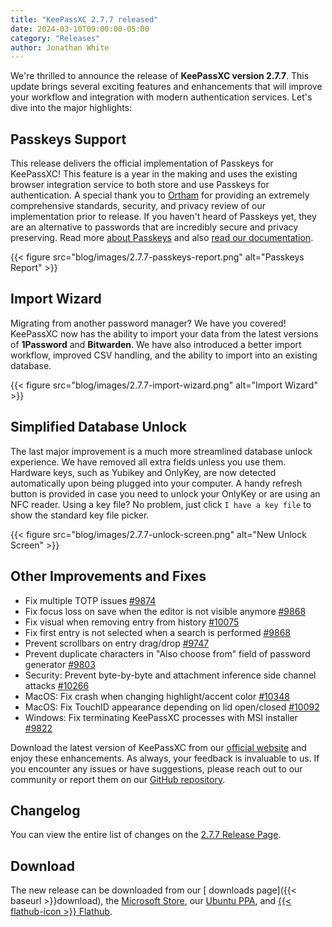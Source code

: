 ```yaml
---
title: "KeePassXC 2.7.7 released"
date: 2024-03-10T09:00:00-05:00
category: "Releases"
author: Jonathan White
---
```


We're thrilled to announce the release of **KeePassXC version 2.7.7**. This update brings several exciting features and enhancements that will improve your workflow and integration with modern authentication services. Let's dive into the major highlights:

## Passkeys Support

This release delivers the official implementation of Passkeys for KeePassXC! This feature is a year in the making and uses the existing browser integration service to both store and use Passkeys for authentication. A special thank you to [Ortham](https://github.com/Ortham) for providing an extremely comprehensive standards, security, and privacy review of our implementation prior to release. If you haven't heard of Passkeys yet, they are an alternative to passwords that are incredibly secure and privacy preserving. Read more [about Passkeys](https://fidoalliance.org/passkeys/) and also [read our documentation](/docs/KeePassXC_UserGuide.html#_passkeys).

{{< figure src="blog/images/2.7.7-passkeys-report.png" alt="Passkeys Report" >}}

<!--more-->

## Import Wizard

Migrating from another password manager? We have you covered! KeePassXC now has the ability to import your data from the latest versions of **1Password** and **Bitwarden**. We have also introduced a better import workflow, improved CSV handling, and the ability to import into an existing database.

{{< figure src="blog/images/2.7.7-import-wizard.png" alt="Import Wizard" >}}

## Simplified Database Unlock

The last major improvement is a much more streamlined database unlock experience. We have removed all extra fields unless you use them. Hardware keys, such as Yubikey and OnlyKey, are now detected automatically upon being plugged into your computer. A handy refresh button is provided in case you need to unlock your OnlyKey or are using an NFC reader. Using a key file? No problem, just click `I have a key file` to show the standard key file picker.

{{< figure src="blog/images/2.7.7-unlock-screen.png" alt="New Unlock Screen" >}}

## Other Improvements and Fixes

- Fix multiple TOTP issues [#9874](https://github.com/keepassxreboot/keepassxc/pull/9874)
- Fix focus loss on save when the editor is not visible anymore [#9868](https://github.com/keepassxreboot/keepassxc/pull/10075)
- Fix visual when removing entry from history [#10075](https://github.com/keepassxreboot/keepassxc/pull/9947)
- Fix first entry is not selected when a search is performed [#9868](https://github.com/keepassxreboot/keepassxc/pull/9868)
- Prevent scrollbars on entry drag/drop [#9747](https://github.com/keepassxreboot/keepassxc/pull/9747)
- Prevent duplicate characters in "Also choose from" field of password generator  [#9803](https://github.com/keepassxreboot/keepassxc/pull/9803)
- Security: Prevent byte-by-byte and attachment inference side channel attacks [#10266](https://github.com/keepassxreboot/keepassxc/pull/10266)
- MacOS: Fix crash when changing highlight/accent color [#10348](https://github.com/keepassxreboot/keepassxc/pull/10348)
- MacOS: Fix TouchID appearance depending on lid open/closed [#10092](https://github.com/keepassxreboot/keepassxc/pull/10092)
- Windows: Fix terminating KeePassXC processes with MSI installer [#9822](https://github.com/keepassxreboot/keepassxc/pull/9822)

Download the latest version of KeePassXC from our [official website](https://keepassxc.org/download/) and enjoy these enhancements. As always, your feedback is invaluable to us. If you encounter any issues or have suggestions, please reach out to our community or report them on our [GitHub repository](https://github.com/keepassxreboot/keepassxc).

## Changelog

You can view the entire list of changes on the [<i class="fa-brands fa-github"></i>  2.7.7 Release Page](https://github.com/keepassxreboot/keepassxc/releases/tag/2.7.7).

## Download

The new release can be downloaded from our [<i class="fa-solid fa-download"></i> downloads page]({{< baseurl >}}download),
the [<i class="fa-brands fa-microsoft"></i> Microsoft Store](https://apps.microsoft.com/store/detail/keepassxc/XP8K2L36VP0QMB),
our [<i class="fa-brands fa-ubuntu"></i> Ubuntu PPA](https://launchpad.net/~phoerious/+archive/ubuntu/keepassxc/),
and [{{< flathub-icon >}}  Flathub](https://www.flathub.org/apps/details/org.keepassxc.KeePassXC).
